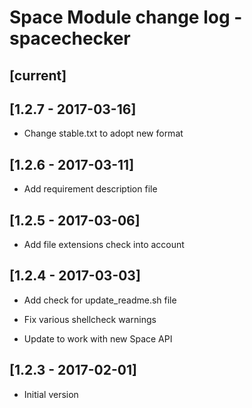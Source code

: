 # Space Module change log - spacechecker

## [current]


## [1.2.7 - 2017-03-16]

* Change stable.txt to adopt new format


## [1.2.6 - 2017-03-11]

+ Add requirement description file


## [1.2.5 - 2017-03-06]

+ Add file extensions check into account


## [1.2.4 - 2017-03-03]

+ Add check for update_readme.sh file

* Fix various shellcheck warnings

* Update to work with new Space API


## [1.2.3 - 2017-02-01]

+ Initial version
